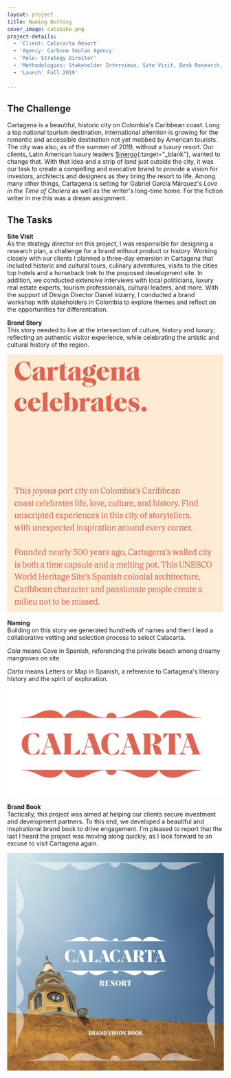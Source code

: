 ```yaml
---
layout: project
title: Naming Nothing
cover_image: calabike.png
project-details:
  - 'Client: Calacarta Resort'
  - 'Agency: Carbone Smolan Agency'
  - 'Role: Strategy Director'
  - 'Methodologies: Stakeholder Interviews, Site Visit, Desk Research, Competitive Audit, Workshop'
  - 'Launch: Fall 2019'

---
```

## The Challenge
Cartagena is a beautiful, historic city on Colombia's Caribbean coast. Long a top national tourism destination, international attention is growing for the romantic and accessible destination not yet mobbed by American tourists. The city was also, as of the summer of 2019, without a luxury resort. Our clients, Latin American luxury leaders [Sinergo](http://sinergodevelopment.com/){:target="\_blank"}, wanted to change that. With that idea and a strip of land just outside the city, it was our task to create a compelling and evocative brand to provide a vision for investors, architects and designers as they bring the resort to life. Among many other things, Cartagena is setting for Gabriel García Márquez's _Love in the Time of Cholera_ as well as the writer's long-time home. For the fiction writer in me this was a dream assignment.

## The Tasks
**Site Visit**  
As the strategy director on this project, I was responsible for designing a research plan, a challenge for a brand without product or history. Working closely with our clients I planned a three-day emersion in Cartagena that included historic and cultural tours, culinary adventures, visits to the cities top hotels and a horseback trek to the proposed development site. In addition, we conducted extensive interviews with local politicians, luxury real estate experts, tourism professionals, cultural leaders, and more. With the support of Design Director Daniel Irizarry, I conducted a brand workshop with stakeholders in Colombia to explore themes and reflect on the opportunities for differentiation.

**Brand Story**  
This story needed to live at the intersection of culture, history and luxury; reflecting an authentic visitor experience, while celebrating the artistic and cultural history of the region.

![image](/assets/images/calastory.png)

**Naming**  
Building on this story we generated hundreds of names and then I lead a collaborative vetting and selection process to select Calacarta.  

_Cala_ means Cove in Spanish, referencing the private beach among dreamy mangroves on site.  

_Carta_ means Letters or Map in Spanish, a reference to Cartagena's literary history and the spirit of exploration.  

![image](/assets/images/Calalogo.png)

**Brand Book**  
Tactically, this project was aimed at helping our clients secure investment and development partners. To this end, we developed a beautiful and inspirational brand book to drive engagement. I'm pleased to report that the last I heard the project was moving along quickly, as I look forward to an excuse to visit Cartagena again.

![image](/assets/images/Calabook.png)
